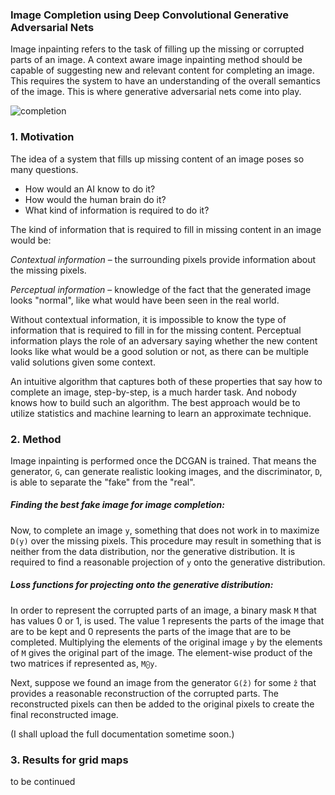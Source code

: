 ### Image Completion using Deep Convolutional Generative Adversarial Nets

Image inpainting refers to the task of filling up the missing or corrupted parts of an image. A context aware image inpainting method should be capable of suggesting new and relevant content for completing an image. This requires the system to have an understanding of the overall semantics of the image. This is where generative adversarial nets come into play.

![completion](images/indian_celebs/completion.png)

### 1. Motivation

The idea of a system that fills up missing content of an image poses so many questions.

- How would an AI know to do it?
- How would the human brain do it?
- What kind of information is required to do it?

The kind of information that is required to fill in missing content in an image would be:

*Contextual information* – the surrounding pixels provide information about the missing pixels.

*Perceptual information* – knowledge of the fact that the generated image looks "normal", like what would have been seen in the real world.

Without contextual information, it is impossible to know the type of information that is required to fill in for the missing content. Perceptual information plays the role of an adversary saying whether the new content looks like what would be a good solution or not, as there can be multiple valid solutions given some context.

An intuitive algorithm that captures both of these properties that say how to complete an image, step-by-step, is a much harder task. And nobody knows how to build such an algorithm. The best approach would be to utilize statistics and machine learning to learn an approximate technique.

### 2. Method

Image inpainting is performed once the DCGAN is trained. That means the generator, `G`, can generate realistic looking images, and the discriminator, `D`, is able to separate the "fake" from the "real".

##### Finding the best fake image for image completion:

Now, to complete an image `y`, something that does not work in to maximize `D(y)` over
the missing pixels. This procedure may result in something that is neither from the data
distribution, nor the generative distribution. It is required to find a reasonable projection of `y` onto the generative distribution.

##### Loss functions for projecting onto the generative distribution:

In order to represent the corrupted parts of an image, a binary mask `M` that has values
0 or 1, is used. The value 1 represents the parts of the image that are to be kept and 0
represents the parts of the image that are to be completed. Multiplying the elements of
the original image `y` by the elements of `M` gives the original part of the image. The
element-wise product of the two matrices if represented as, `M⨀y`.

Next, suppose we found an image from the generator `G(ẑ)` for some `ẑ` that provides a
reasonable reconstruction of the corrupted parts. The reconstructed pixels can then be
added to the original pixels to create the final reconstructed image.

(I shall upload the full documentation sometime soon.)

### 3. Results for grid maps

to be continued
